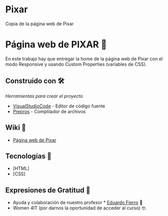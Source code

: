 # Pixar
Copia de la página web de Pixar

# Página web de PIXAR 🚀

En este trabajo hay que entregar la home de la página web de Pixar con el modo Responsive y usando Custom Properties (variables de CSS).

## Construido con 🛠️

_Herramientas para crear el proyecto_

* [VisualStudioCode](https://code.visualstudio.com/) - Editor de código fuente
* [Prepros](https://prepros.io/) - Complilador de archivos

## Wiki 📖

* [Página web de Pixar](https://www.pixar.com/) 

## Tecnologías 🧪

* [HTML]
* [CSS]

## Expresiones de Gratitud 🎁
* Ayuda y colaboración de nuestro profesor * [Eduardo Fierro](https://eduardofierro.pro/) 📢
* Women 4IT (por darnos la oportunidad de acceder al curso) 🤓.
